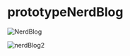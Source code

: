 # prototypeNerdBlog

![NerdBlog](https://user-images.githubusercontent.com/62668730/231770544-c7c52995-39a0-4e78-b8e1-d880589f811c.png)

![nerdBlog2](https://user-images.githubusercontent.com/62668730/231771710-1c8a763b-d810-4634-aac8-579b41636f60.png)


